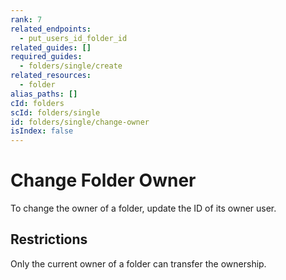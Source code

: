 ```yaml
---
rank: 7
related_endpoints:
  - put_users_id_folder_id
related_guides: []
required_guides:
  - folders/single/create
related_resources:
  - folder
alias_paths: []
cId: folders
scId: folders/single
id: folders/single/change-owner
isIndex: false
---
```


# Change Folder Owner

To change the owner of a folder, update the ID of its owner user.

<Samples id='put_folders_id' variant='transfer' >

</Samples>

## Restrictions

Only the current owner of a folder can transfer the ownership.
